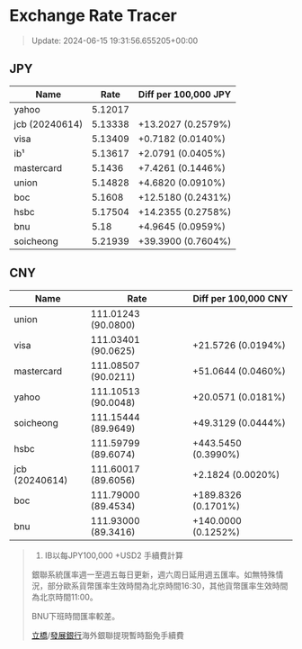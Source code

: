 # Exchange Rate Tracer

> Update: 2024-06-15 19:31:56.655205+00:00

## JPY

| Name           |    Rate | Diff per 100,000 JPY   |
|----------------|---------|------------------------|
| yahoo          | 5.12017 |                        |
| jcb (20240614) | 5.13338 | +13.2027 (0.2579%)     |
| visa           | 5.13409 | +0.7182 (0.0140%)      |
| ib¹            | 5.13617 | +2.0791 (0.0405%)      |
| mastercard     | 5.1436  | +7.4261 (0.1446%)      |
| union          | 5.14828 | +4.6820 (0.0910%)      |
| boc            | 5.1608  | +12.5180 (0.2431%)     |
| hsbc           | 5.17504 | +14.2355 (0.2758%)     |
| bnu            | 5.18    | +4.9645 (0.0959%)      |
| soicheong      | 5.21939 | +39.3900 (0.7604%)     |

## CNY

| Name           | Rate                | Diff per 100,000 CNY   |
|----------------|---------------------|------------------------|
| union          | 111.01243	(90.0800) |                        |
| visa           | 111.03401	(90.0625) | +21.5726 (0.0194%)     |
| mastercard     | 111.08507	(90.0211) | +51.0644 (0.0460%)     |
| yahoo          | 111.10513	(90.0048) | +20.0571 (0.0181%)     |
| soicheong      | 111.15444	(89.9649) | +49.3129 (0.0444%)     |
| hsbc           | 111.59799	(89.6074) | +443.5450 (0.3990%)    |
| jcb (20240614) | 111.60017	(89.6056) | +2.1824 (0.0020%)      |
| boc            | 111.79000	(89.4534) | +189.8326 (0.1701%)    |
| bnu            | 111.93000	(89.3416) | +140.0000 (0.1252%)    |


> 1. IB以每JPY100,000 +USD2 手續費計算
>
> 銀聯系統匯率週一至週五每日更新，週六周日延用週五匯率。如無特殊情況，部分歐系貨幣匯率生效時間為北京時間16:30，其他貨幣匯率生效時間為北京時間11:00。
>
> BNU下班時間匯率較差。
>
> [立橋](https://www.wlbank.com.mo/uploads/ueditor/file/20181211/1544536513900230.pdf)/[發展銀行](https://www.mdb.com.mo/Service_Charges_20230728.pdf)海外銀聯提現暫時豁免手續費

